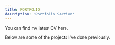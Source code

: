 ```yaml
---
title: PORTFOLIO
description: 'Portfolio Section'
---
```


You can find my latest CV [here](/misc/cv.pdf).

Below are some of the projects I've done previously.